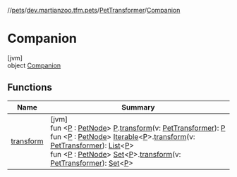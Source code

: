 //[pets](../../../../index.md)/[dev.martianzoo.tfm.pets](../../index.md)/[PetTransformer](../index.md)/[Companion](index.md)

# Companion

[jvm]\
object [Companion](index.md)

## Functions

| Name | Summary |
|---|---|
| [transform](transform.md) | [jvm]<br>fun &lt;[P](transform.md) : [PetNode](../../../dev.martianzoo.tfm.pets.ast/-pet-node/index.md)&gt; [P](transform.md).[transform](transform.md)(v: [PetTransformer](../index.md)): [P](transform.md)<br>fun &lt;[P](transform.md) : [PetNode](../../../dev.martianzoo.tfm.pets.ast/-pet-node/index.md)&gt; [Iterable](https://kotlinlang.org/api/latest/jvm/stdlib/kotlin.collections/-iterable/index.html)&lt;[P](transform.md)&gt;.[transform](transform.md)(v: [PetTransformer](../index.md)): [List](https://kotlinlang.org/api/latest/jvm/stdlib/kotlin.collections/-list/index.html)&lt;[P](transform.md)&gt;<br>fun &lt;[P](transform.md) : [PetNode](../../../dev.martianzoo.tfm.pets.ast/-pet-node/index.md)&gt; [Set](https://kotlinlang.org/api/latest/jvm/stdlib/kotlin.collections/-set/index.html)&lt;[P](transform.md)&gt;.[transform](transform.md)(v: [PetTransformer](../index.md)): [Set](https://kotlinlang.org/api/latest/jvm/stdlib/kotlin.collections/-set/index.html)&lt;[P](transform.md)&gt; |

